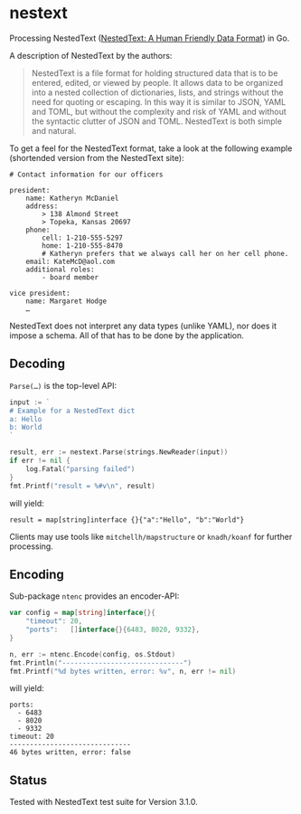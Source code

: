 # nestext
Processing NestedText ([NestedText: A Human Friendly Data Format](https://nestedtext.org/)) in Go.

A description of NestedText by the authors:

> NestedText is a file format for holding structured data that is to be entered, edited,
> or viewed by people. It allows data to be organized into a nested collection of dictionaries,
> lists, and strings without the need for quoting or escaping. In this way it is similar to JSON,
> YAML and TOML, but without the complexity and risk of YAML and without the syntactic clutter of
> JSON and TOML. NestedText is both simple and natural.

To get a feel for the NestedText format, take a look at the following example
(shortended version from the NestedText site):

```
# Contact information for our officers

president:
    name: Katheryn McDaniel
    address:
        > 138 Almond Street
        > Topeka, Kansas 20697
    phone:
        cell: 1-210-555-5297
        home: 1-210-555-8470
        # Katheryn prefers that we always call her on her cell phone.
    email: KateMcD@aol.com
    additional roles:
        - board member

vice president:
    name: Margaret Hodge
    …
```

NestedText does not interpret any data types (unlike YAML), nor does it impose a schema.
All of that has to be done by the application.

## Decoding

`Parse(…)` is the top-level API:
   
```go
input := `
# Example for a NestedText dict
a: Hello
b: World
`

result, err := nestext.Parse(strings.NewReader(input))
if err != nil {
    log.Fatal("parsing failed")
}
fmt.Printf("result = %#v\n", result)
```

will yield:

    result = map[string]interface {}{"a":"Hello", "b":"World"}

Clients may use tools like `mitchellh/mapstructure` or `knadh/koanf` for further processing.

## Encoding

Sub-package `ntenc` provides an encoder-API:

```go
var config = map[string]interface{}{
    "timeout": 20,
    "ports":   []interface{}{6483, 8020, 9332},
}

n, err := ntenc.Encode(config, os.Stdout)
fmt.Println("------------------------------")
fmt.Printf("%d bytes written, error: %v", n, err != nil)
```

will yield:

    ports:
      - 6483
      - 8020
      - 9332
    timeout: 20
    ------------------------------
    46 bytes written, error: false

## Status

Tested with NestedText test suite for Version 3.1.0.
